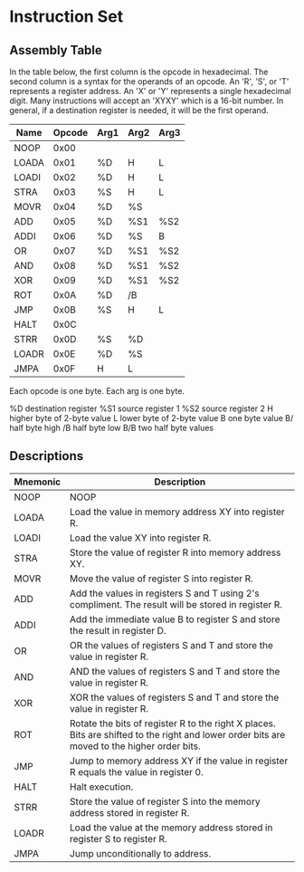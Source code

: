# Instruction Set

## Assembly Table

In the table below, the first column is the opcode in hexadecimal. The second column is a syntax
for the operands of an opcode. An 'R', 'S', or 'T' represents a register address. An 'X' or 'Y'
represents a single hexadecimal digit. Many instructions will accept an 'XYXY' which is a 16-bit
number. In general, if a destination register is needed, it will be the first operand.

| Name    | Opcode | Arg1 | Arg2 | Arg3 |
|---------|--------|------|------|------|
| NOOP    |  0x00  |      |      |      |
| LOADA   |  0x01  |  %D  |  H   |  L   |
| LOADI   |  0x02  |  %D  |  H   |  L   |
| STRA    |  0x03  |  %S  |  H   |  L   |
| MOVR    |  0x04  |  %D  |  %S  |      |
| ADD     |  0x05  |  %D  |  %S1 |  %S2 |
| ADDI    |  0x06  |  %D  |  %S  |  B   |
| OR      |  0x07  |  %D  |  %S1 |  %S2 |
| AND     |  0x08  |  %D  |  %S1 |  %S2 |
| XOR     |  0x09  |  %D  |  %S1 |  %S2 |
| ROT     |  0x0A  |  %D  |  /B  |      |
| JMP     |  0x0B  |  %S  |  H   |  L   |
| HALT    |  0x0C  |      |      |      |
| STRR    |  0x0D  |  %S  |  %D  |      |
| LOADR   |  0x0E  |  %D  |  %S  |      |
| JMPA    |  0x0F  |  H   |  L   |      |

Each opcode is one byte. Each arg is one byte.

%D destination register
%S1 source register 1
%S2 source register 2
H higher byte of 2-byte value
L lower byte of 2-byte value
B one byte value
B/ half byte high
/B half byte low
B/B two half byte values

## Descriptions

| Mnemonic | Description                                                                                                                                 |
|----------|---------------------------------------------------------------------------------------------------------------------------------------------|
| NOOP     | NOOP                                                                                                                                        |
| LOADA    | Load the value in memory address XY into register R.                                                                                        |
| LOADI    | Load the value XY into register R.                                                                                                          |
| STRA     | Store the value of register R into memory address XY.                                                                                       |
| MOVR     | Move the value of register S into register R.                                                                                               |
| ADD      | Add the values in registers S and T using 2's compliment. The result will be stored in register R.                                          |
| ADDI     | Add the immediate value B to register S and store the result in register D.                                                                 |
| OR       | OR the values of registers S and T and store the value in register R.                                                                       |
| AND      | AND the values of registers S and T and store the value in register R.                                                                      |
| XOR      | XOR the values of registers S and T and store the value in register R.                                                                      |
| ROT      | Rotate the bits of register R to the right X places. Bits are shifted to the right and lower order bits are moved to the higher order bits. |
| JMP      | Jump to memory address XY if the value in register R equals the value in register 0.                                                        |
| HALT     | Halt execution.                                                                                                                             |
| STRR     | Store the value of register S into the memory address stored in register R.                                                                 |
| LOADR    | Load the value at the memory address stored in register S to register R.                                                                    |
| JMPA     | Jump unconditionally to address.                                                                                                            |
